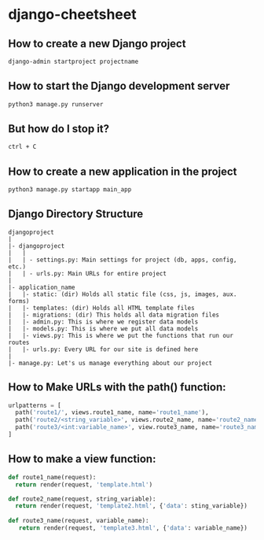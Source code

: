 # django-cheetsheet 

## How to create a new Django project
```bash
django-admin startproject projectname
```

## How to start the Django development server
```bash
python3 manage.py runserver 
```
## But how do I stop it?
```bash 
ctrl + C
```

## How to create a new application in the project 
```bash 
python3 manage.py startapp main_app 
```

## Django Directory Structure 
```
djangoproject 
|
|- djangoproject 
|   |
|   | - settings.py: Main settings for project (db, apps, config, etc.)
|   | - urls.py: Main URLs for entire project 
|
|- application_name
|   |- static: (dir) Holds all static file (css, js, images, aux. forms)
|   |- templates: (dir) Holds all HTML template files 
|   |- migrations: (dir) This holds all data migration files 
|   |- admin.py: This is where we register data models 
|   |- models.py: This is where we put all data models
|   |- views.py: This is where we put the functions that run our routes 
|   |- urls.py: Every URL for our site is defined here 
|
|- manage.py: Let's us manage everything about our project
```
## How to Make URLs with the path() function: 
```python
urlpatterns = [
  path('route1/', views.route1_name, name='route1_name'),
  path('route2/<string_variable>', views.route2_name, name='route2_name'),
  path('route3/<int:variable_name>', view.route3_name, name='route3_name'),
]
```

## How to make a view function:
```python
def route1_name(request):
  return render(request, 'template.html')

def route2_name(request, string_variable):
  return render(request, 'template2.html', {'data': sting_variable})
    
def route3_name(request, variable_name):
   return render(request, 'template3.html', {'data': variable_name})

```


